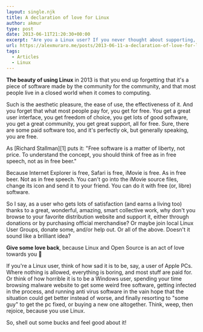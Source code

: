 ```yaml
---
layout: single.njk
title: A declaration of love for Linux
author: akmur
type: post
date: 2013-06-11T21:20:30+00:00
excerpt: "Are you a Linux user? If you never thought about supporting, you should give some $$$"
url: https://alexmuraro.me/posts/2013-06-11-a-declaration-of-love-for-linux/
tags:
  - Articles
  - Linux
---
```


**The beauty of using Linux** in 2013 is that you end up forgetting that it's a piece of software made by the community for the community, and that most people live in a closed world when it comes to computing.

Such is the aesthetic pleasure, the ease of use, the effectiveness of it.
And you forget that what most people pay for, you get for free. You get a great user interface, you get freedom of choice, you get lots of good software, you get a great community, you get great support, all for free.
Sure, there are some paid software too, and it's perfectly ok, but generally speaking, you are free.

As [Richard Stallman][1] puts it:
"Free software is a matter of liberty, not price. To understand the concept, you should think of free as in free speech, not as in free beer."

Because Internet Explorer is free, Safari is free, iMovie is free. As in free beer. Not as in free speech. You can't go into the iMovie source files, change its icon and send it to your friend. You can do it with free (or, libre) software.

So I say, as a user who gets lots of satisfaction (and earns a living too) thanks to a great, wonderful, amazing, smart collective work, why don't you browse to your favorite distribution website and support it, either through donations or by purchasing official merchandise? Or maybe join local Linux User Groups, donate some, and/or help out. Or all of the above. Doesn't it sound like a brilliant idea?

**Give some love back**, because Linux and Open Source is an act of love towards you 🙂

If you're a Linux user, think of how sad it is to be, say, a user of Apple PCs. Where nothing is allowed, everything is boring, and most stuff are paid for. Or think of how horrible it is to be a Windows user, spending your time browsing malware website to get some weird free software, getting infected in the process, and running anti virus software in the vain hope that the situation could get better instead of worse, and finally resorting to "some guy" to get the pc fixed, or buying a new one altogether.
Think, weep, then rejoice, because you use Linux.

So, shell out some bucks and feel good about it!
